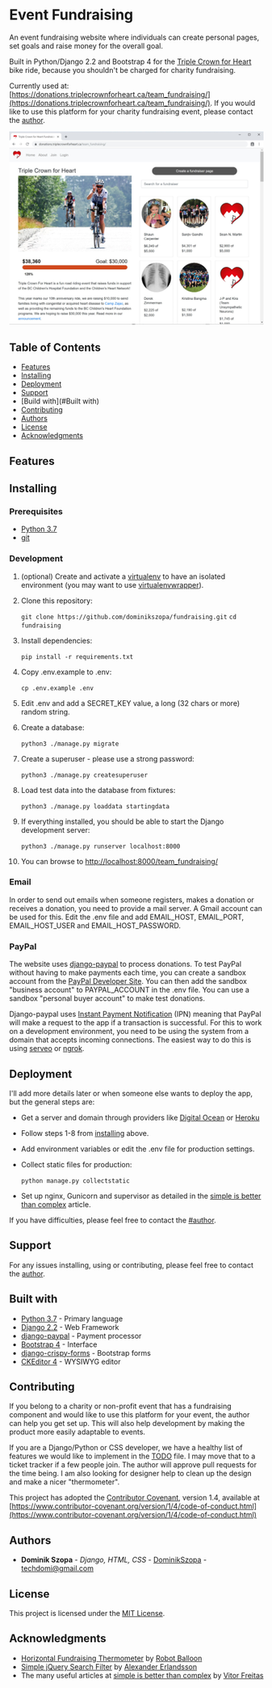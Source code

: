 # Event Fundraising

An event fundraising website where individuals can create personal pages, set goals and raise money for the overall goal.

Built in Python/Django 2.2 and Bootstrap 4 for the [Triple Crown for Heart](https://triplecrownforheart.ca/) bike ride, because you shouldn't be charged for charity fundraising.

Currently used at: [https://donations.triplecrownforheart.ca/team_fundraising/](https://donations.triplecrownforheart.ca/team_fundraising/). If you would like to use this platform for your charity fundraising event, please contact the [author](#authors).

<img src="screenshot.png" alt="demo screenshot" />

## Table of Contents

* [Features](#features)
* [Installing](#installling)
* [Deployment](#Deployment)
* [Support](#Support)
* [Build with](#Built with)
* [Contributing](#Contributing)
* [Authors](#Authors)
* [License](#License)
* [Acknowledgments](#Acknowledgments)

## Features

## Installing

### Prerequisites

* [Python 3.7](https://www.python.org/)
* [git](https://git-scm.com/)

### Development

1. (optional) Create and activate a [virtualenv](https://virtualenv.pypa.io/) to have an isolated environment (you may want to use [virtualenvwrapper](http://virtualenvwrapper.readthedocs.org/)).

2. Clone this repository:

   `git clone https://github.com/dominikszopa/fundraising.git`
   `cd fundraising`

3. Install dependencies:

   `pip install -r requirements.txt`

4. Copy .env.example to .env:

   `cp .env.example .env`

5. Edit .env and add a SECRET_KEY value, a long (32 chars or more) random string.

6. Create a database:

   `python3 ./manage.py migrate`

7. Create a superuser - please use a strong password:

   `python3 ./manage.py createsuperuser`

8. Load test data into the database from fixtures:

   `python3 ./manage.py loaddata startingdata`

9. If everything installed, you should be able to start the Django development server:

   `python3 ./manage.py runserver localhost:8000`

10. You can browse to [http://localhost:8000/team_fundraising/](http://localhost:8000/team_fundraising/)

### Email

In order to send out emails when someone registers, makes a donation or receives a donation, you need to provide a mail server. A Gmail account can be used for this. Edit the .env file and add EMAIL_HOST, EMAIL_PORT, EMAIL_HOST_USER and EMAIL_HOST_PASSWORD.

### PayPal

The website uses [django-paypal](https://django-paypal.readthedocs.io/en/stable/) to process donations. To test PayPal without having to make payments each time, you can create a sandbox account from the [PayPal Developer Site](https://developer.paypal.com/developer/accounts/). You can then add the sandbox "business account" to PAYPAL_ACCOUNT in the .env file. You can use a sandbox "personal buyer account" to make test donations.

Django-paypal uses [Instant Payment Notification](https://django-paypal.readthedocs.io/en/stable/standard/ipn.html) (IPN) meaning that PayPal will make a request to the app if a transaction is successful. For this to work on a development environment, you need to be using the system from a domain that accepts incoming connections. The easiest way to do this is using [serveo](https://serveo.net/) or [ngrok](https://ngrok.com/).

## Deployment

I'll add more details later or when someone else wants to deploy the app, but the general steps are:

* Get a server and domain through providers like [Digital Ocean](https://www.digitalocean.com/) or [Heroku](https://www.heroku.com/)

* Follow steps 1-8 from [installing](#installing) above.

* Add environment variables or edit the .env file for production settings.

* Collect static files for production:

  `python manage.py collectstatic`

* Set up nginx, Gunicorn and supervisor as detailed in the [simple is better than complex](https://simpleisbetterthancomplex.com/tutorial/2016/10/14/how-to-deploy-to-digital-ocean.html) article.

If you have difficulties, please feel free to contact the [#author](author).

## Support

For any issues installing, using or contributing, please feel free to contact the [author](#authors).

## Built with

* [Python 3.7](https://docs.python.org/3/) - Primary language
* [Django 2.2](https://docs.djangoproject.com/en/2.2/) - Web Framework
* [django-paypal](https://django-paypal.readthedocs.io/en/stable/) - Payment processor
* [Bootstrap 4](https://getbootstrap.com/docs/4.0/getting-started/introduction/) - Interface
* [django-crispy-forms](https://django-crispy-forms.readthedocs.io/en/latest/) - Bootstrap forms
* [CKEditor 4](https://ckeditor.com/ckeditor-4) - WYSIWYG editor

## Contributing

If you belong to a charity or non-profit event that has a fundraising component and would like to use this platform for your event, the author can help you get set up. This will also help development by making the product more easily adaptable to events.

If you are a Django/Python or CSS developer, we have a healthy list of features we would like to implement in the [TODO](TODO) file. I may move that to a ticket tracker if a few people join. The author will approve pull requests for the time being. I am also looking for designer help to clean up the design and make a nicer "thermometer".

This project has adopted the [Contributor Covenant](https://www.contributor-covenant.org), version 1.4, available at [https://www.contributor-covenant.org/version/1/4/code-of-conduct.html](https://www.contributor-covenant.org/version/1/4/code-of-conduct.html)

## Authors

* **Dominik Szopa** - *Django, HTML, CSS* - [DominikSzopa](https://github.com/dominikszopa) - <techdomi@gmail.com>

## License

This project is licensed under the [MIT License](LICENSE).

## Acknowledgments

* [Horizontal Fundraising Thermometer](https://codepen.io/robotballoon/pen/Fjnyp) by [Robot Balloon](https://codepen.io/robotballoon)
* [Simple jQuery Search Filter](https://codepen.io/alexerlandsson/pen/ZbyRoO) by [Alexander Erlandsson](https://codepen.io/alexerlandsson)
* The many useful articles at [simple is better than complex](https://simpleisbetterthancomplex.com/) by [Vitor Freitas](https://simpleisbetterthancomplex.com/about/)
